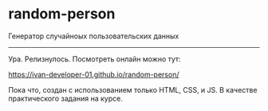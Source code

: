 # random-person
Генератор случайноых пользовательских данных

----

Ура. Релизнулось. Посмотреть онлайн можно тут:

https://ivan-developer-01.github.io/random-person/

Пока что, создан с использованием только HTML, CSS, и JS. В качестве практического задания на курсе.